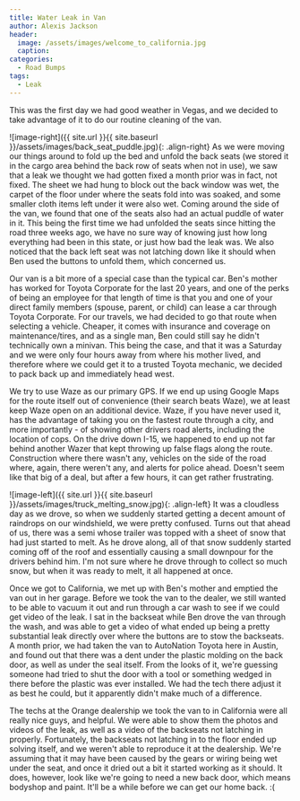 ```yaml
---
title: Water Leak in Van
author: Alexis Jackson
header:
  image: /assets/images/welcome_to_california.jpg
  caption: 
categories:
  - Road Bumps
tags:
  - Leak
---
```


This was the first day we had good weather in Vegas, and we decided to take advantage of it to do our routine cleaning of the van. 


![image-right]({{ site.url }}{{ site.baseurl }}/assets/images/back_seat_puddle.jpg){: .align-right}
As we were moving our things around to fold up the bed and unfold the back seats (we stored it in the cargo area behind the back row of seats when not in use), we saw that a leak we thought we had gotten fixed a month prior was in fact, not fixed. The sheet we had hung to block out the back window was wet, the carpet of the floor under where the seats fold into was soaked, and some smaller cloth items left under it were also wet. Coming around the side of the van, we found that one of the seats also had an actual puddle of water in it. This being the first time we had unfolded the seats since hitting the road three weeks ago, we have no sure way of knowing just how long everything had been in this state, or just how bad the leak was. We also noticed that the back left seat was not latching down like it should when Ben used the buttons to unfold them, which concerned us.


Our van is a bit more of a special case than the typical car. Ben's mother has worked for Toyota Corporate for the last 20 years, and one of the perks of being an employee for that length of time is that you and one of your direct family members (spouse, parent, or child) can lease a car through Toyota Corporate. For our travels, we had decided to go that route when selecting a vehicle. Cheaper, it comes with insurance and coverage on maintenance/tires, and as a single man, Ben could still say he didn't technically own a minivan. This being the case, and that it was a Saturday and we were only four hours away from where his mother lived, and therefore where we could get it to a trusted Toyota mechanic, we decided to pack back up and immediately head west. 


We try to use Waze as our primary GPS. If we end up using Google Maps for the route itself out of convenience (their search beats Waze), we at least keep Waze open on an additional device. Waze, if you have never used it, has the advantage of taking you on the fastest route through a city, and more importantly - of showing other drivers road alerts, including the location of cops. On the drive down I-15, we happened to end up not far behind another Wazer that kept throwing up false flags along the route. Construction where there wasn't any, vehicles on the side of the road where, again, there weren't any, and alerts for police ahead. Doesn't seem like that big of a deal, but after a few hours, it can get rather frustrating. 


![image-left]({{ site.url }}{{ site.baseurl }}/assets/images/truck_melting_snow.jpg){: .align-left}
It was a cloudless day as we drove, so when we suddenly started getting a decent amount of raindrops on our windshield, we were pretty confused. Turns out that ahead of us, there was a semi whose trailer was topped with a sheet of snow that had just started to melt. As he drove along, all of that snow suddenly started coming off of the roof and essentially causing a small downpour for the drivers behind him. I'm not sure where he drove through to collect so much snow, but when it was ready to melt, it all happened at once. 


Once we got to California, we met up with Ben's mother and emptied the van out in her garage. Before we took the van to the dealer, we still wanted to be able to vacuum it out and run through a car wash to see if we could get video of the leak. I sat in the backseat while Ben drove the van through the wash, and was able to get a video of what ended up being a pretty substantial leak directly over where the buttons are to stow the backseats. A month prior, we had taken the van to AutoNation Toyota here in Austin, and found out that there was a dent under the plastic molding on the back door, as well as under the seal itself. From the looks of it, we're guessing someone had tried to shut the door with a tool or something wedged in there before the plastic was ever installed. We had the tech there adjust it as best he could, but it apparently didn't make much of a difference. 


The techs at the Orange dealership we took the van to in California were all really nice guys, and helpful. We were able to show them the photos and videos of the leak, as well as a video of the backseats not latching in properly. Fortunately, the backseats not latching in to the floor ended up solving itself, and we weren't able to reproduce it at the dealership. We're assuming that it may have been caused by the gears or wiring being wet under the seat, and once it dried out a bit it started working as it should. It does, however, look like we're going to need a new back door, which means bodyshop and paint. It'll be a while before we can get our home back. :(


